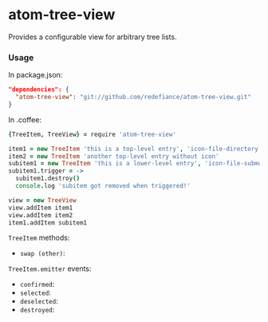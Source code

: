 # atom-tree-view

Provides a configurable view for arbitrary tree lists.

### Usage

In package.json:
```json
"dependencies": {
  "atom-tree-view": "git://github.com/redefiance/atom-tree-view.git"
}
```

In .coffee:
```coffee
{TreeItem, TreeView} = require 'atom-tree-view'

item1 = new TreeItem 'this is a top-level entry', 'icon-file-directory'
item2 = new TreeItem 'another top-level entry without icon'
subitem1 = new TreeItem 'this is a lower-level entry', 'icon-file-submodule'
subitem1.trigger = ->
  subitem1.destroy()
  console.log 'subitem got removed when triggered!'

view = new TreeView
view.addItem item1
view.addItem item2
item1.addItem subitem1
```

`TreeItem` methods:  
- `swap (other)`:

`TreeItem.emitter` events: 
- `confirmed`:
- `selected`:
- `deselected`:
- `destroyed`:
